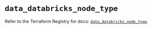 # `data_databricks_node_type`

Refer to the Terraform Registry for docs: [`data_databricks_node_type`](https://registry.terraform.io/providers/databricks/databricks/1.89.0/docs/data-sources/node_type).
